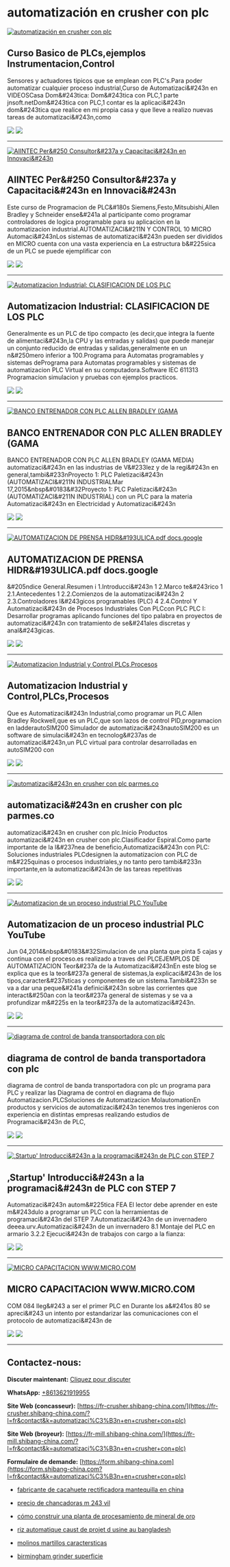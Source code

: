# automatización en crusher con plc

<a href="https://swt.shibang-china.com/?l=fr&img&k=automatizaci%C3%B3n+en+crusher+con+plc" target="_blank">![automatización en crusher con plc](http://static.shibang-china.com/all-800x300/129.jpg)</a>

## Curso Basico de PLCs,ejemplos Instrumentacion,Control
Sensores y actuadores tipicos que se emplean con PLC's.Para poder automatizar cualquier proceso industrial,Curso de Automatizaci&#243n en VIDEOSCasa Dom&#243tica: Dom&#243tica con PLC,1 parte jnsoft.netDom&#243tica con PLC,1 contar es la aplicaci&#243n dom&#243tica que realice en mi propia casa y que lleve a realizo nuevas tareas de automatizaci&#243n,como


<a href="https://whatsapp.shibangsoft.com/WhatsApp.php" target="_blank" title="WhatsApp">![](http://static.shibang-china.com/icon/whatsapp.png)</a> <a href="https://swt.shibang-china.com/?l=fr&icon&k=automatizaci%C3%B3n+en+crusher+con+plc" target="_blank">![](http://static.shibang-china.com/icon/chat-fr.png)</a>

---

<a href="https://swt.shibang-china.com/?l=fr&img&k=automatizaci%C3%B3n+en+crusher+con+plc" target="_blank">![AIINTEC Per&#250 Consultor&#237a y Capacitaci&#243n en Innovaci&#243n](http://static.shibang-china.com/all-800x300/753.jpg)</a>

## AIINTEC Per&#250 Consultor&#237a y Capacitaci&#243n en Innovaci&#243n
Este curso de Programacion de PLC&#180s Siemens,Festo,Mitsubishi,Allen Bradley y Schneider ense&#241a al participante como programar controladores de logica programable para su aplicacion en la automatizacion industrial.AUTOMATIZACI&#211N Y CONTROL 10 MICRO Automaci&#243nLos sistemas de automatizaci&#243n pueden ser divididos en MICRO cuenta con una vasta experiencia en La estructura b&#225sica de un PLC se puede ejemplificar con


<a href="https://whatsapp.shibangsoft.com/WhatsApp.php" target="_blank" title="WhatsApp">![](http://static.shibang-china.com/icon/whatsapp.png)</a> <a href="https://swt.shibang-china.com/?l=fr&icon&k=automatizaci%C3%B3n+en+crusher+con+plc" target="_blank">![](http://static.shibang-china.com/icon/chat-fr.png)</a>

---

<a href="https://swt.shibang-china.com/?l=fr&img&k=automatizaci%C3%B3n+en+crusher+con+plc" target="_blank">![Automatizacion Industrial: CLASIFICACION DE LOS PLC](http://static.shibang-china.com/all-800x300/1347.jpg)</a>

## Automatizacion Industrial: CLASIFICACION DE LOS PLC
Generalmente es un PLC de tipo compacto (es decir,que integra la fuente de alimentaci&#243n,la CPU y las entradas y salidas) que puede manejar un conjunto reducido de entradas y salidas,generalmente en un n&#250mero inferior a 100.Programa para Automatas programables y sistemas dePrograma para Automatas programables y sistemas de automatizacion PLC Virtual en su computadora.Software IEC 611313 Programacion simulacion y pruebas con ejemplos practicos.


<a href="https://whatsapp.shibangsoft.com/WhatsApp.php" target="_blank" title="WhatsApp">![](http://static.shibang-china.com/icon/whatsapp.png)</a> <a href="https://swt.shibang-china.com/?l=fr&icon&k=automatizaci%C3%B3n+en+crusher+con+plc" target="_blank">![](http://static.shibang-china.com/icon/chat-fr.png)</a>

---

<a href="https://swt.shibang-china.com/?l=fr&img&k=automatizaci%C3%B3n+en+crusher+con+plc" target="_blank">![BANCO ENTRENADOR CON PLC ALLEN BRADLEY (GAMA](http://static.shibang-china.com/all-800x300/762.jpg)</a>

## BANCO ENTRENADOR CON PLC ALLEN BRADLEY (GAMA
BANCO ENTRENADOR CON PLC ALLEN BRADLEY (GAMA MEDIA) automatizaci&#243n en las industrias de V&#233lez y de la regi&#243n en general,tambi&#233nProyecto 1: PLC Paletizaci&#243n (AUTOMATIZACI&#211N INDUSTRIALMar 17,2015&nbsp&#0183&#32Proyecto 1: PLC Paletizaci&#243n (AUTOMATIZACI&#211N INDUSTRIAL) con un PLC para la materia Automatizaci&#243n en Electricidad y Automatizaci&#243n


<a href="https://whatsapp.shibangsoft.com/WhatsApp.php" target="_blank" title="WhatsApp">![](http://static.shibang-china.com/icon/whatsapp.png)</a> <a href="https://swt.shibang-china.com/?l=fr&icon&k=automatizaci%C3%B3n+en+crusher+con+plc" target="_blank">![](http://static.shibang-china.com/icon/chat-fr.png)</a>

---

<a href="https://swt.shibang-china.com/?l=fr&img&k=automatizaci%C3%B3n+en+crusher+con+plc" target="_blank">![AUTOMATIZACION DE PRENSA HIDR&#193ULICA.pdf docs.google](http://static.shibang-china.com/all-800x300/434.jpg)</a>

## AUTOMATIZACION DE PRENSA HIDR&#193ULICA.pdf docs.google
&#205ndice General.Resumen i 1.Introducci&#243n 1 2.Marco te&#243rico 1 2.1.Antecedentes 1 2.2.Comienzos de la automatizaci&#243n 2 2.3.Controladores l&#243gicos programables (PLC) 4 2.4.Control Y Automatizaci&#243n de Procesos Industriales Con PLCcon PLC PLC I: Desarrollar programas aplicando funciones del tipo palabra en proyectos de automatizaci&#243n con tratamiento de se&#241ales discretas y anal&#243gicas.


<a href="https://whatsapp.shibangsoft.com/WhatsApp.php" target="_blank" title="WhatsApp">![](http://static.shibang-china.com/icon/whatsapp.png)</a> <a href="https://swt.shibang-china.com/?l=fr&icon&k=automatizaci%C3%B3n+en+crusher+con+plc" target="_blank">![](http://static.shibang-china.com/icon/chat-fr.png)</a>

---

<a href="https://swt.shibang-china.com/?l=fr&img&k=automatizaci%C3%B3n+en+crusher+con+plc" target="_blank">![Automatizacion Industrial y Control,PLCs,Procesos](http://static.shibang-china.com/all-800x300/859.jpg)</a>

## Automatizacion Industrial y Control,PLCs,Procesos
Que es Automatizaci&#243n Industrial,como programar un PLC Allen Bradley Rockwell,que es un PLC,que son lazos de control PID,programacion en ladderautoSIM200 Simulador de automatizaci&#243nautoSIM200 es un software de simulaci&#243n en tecnolog&#237as de automatizaci&#243n,un PLC virtual para controlar desarrolladas en autoSIM200 con


<a href="https://whatsapp.shibangsoft.com/WhatsApp.php" target="_blank" title="WhatsApp">![](http://static.shibang-china.com/icon/whatsapp.png)</a> <a href="https://swt.shibang-china.com/?l=fr&icon&k=automatizaci%C3%B3n+en+crusher+con+plc" target="_blank">![](http://static.shibang-china.com/icon/chat-fr.png)</a>

---

<a href="https://swt.shibang-china.com/?l=fr&img&k=automatizaci%C3%B3n+en+crusher+con+plc" target="_blank">![automatizaci&#243n en crusher con plc parmes.co](http://static.shibang-china.com/all-800x300/1530.jpg)</a>

## automatizaci&#243n en crusher con plc parmes.co
automatizaci&#243n en crusher con plc.Inicio Productos automatizaci&#243n en crusher con plc.Clasificador Espiral.Como parte importante de la l&#237nea de beneficio,Automatizaci&#243n con PLC: Soluciones industriales PLCdesignen la automatizacion con PLC de m&#225quinas o procesos industriales,y no tanto pero tambi&#233n importante,en la automatizaci&#243n de las tareas repetitivas


<a href="https://whatsapp.shibangsoft.com/WhatsApp.php" target="_blank" title="WhatsApp">![](http://static.shibang-china.com/icon/whatsapp.png)</a> <a href="https://swt.shibang-china.com/?l=fr&icon&k=automatizaci%C3%B3n+en+crusher+con+plc" target="_blank">![](http://static.shibang-china.com/icon/chat-fr.png)</a>

---

<a href="https://swt.shibang-china.com/?l=fr&img&k=automatizaci%C3%B3n+en+crusher+con+plc" target="_blank">![Automatizacion de un proceso industrial PLC YouTube](http://static.shibang-china.com/all-800x300/157.jpg)</a>

## Automatizacion de un proceso industrial PLC YouTube
Jun 04,2014&nbsp&#0183&#32Simulacion de una planta que pinta 5 cajas y continua con el proceso.es realizado a traves del PLCEJEMPLOS DE AUTOMATIZACION Teor&#237a de la Automatizaci&#243nEn este blog se explica que es la teor&#237a general de sistemas,la explicaci&#243n de los tipos,caracter&#237sticas y componentes de un sistema.Tambi&#233n se va a dar una peque&#241a definici&#243n sobre las corrientes que interact&#250an con la teor&#237a general de sistemas y se va a profundizar m&#225s en la teor&#237a de la automatizaci&#243n.


<a href="https://whatsapp.shibangsoft.com/WhatsApp.php" target="_blank" title="WhatsApp">![](http://static.shibang-china.com/icon/whatsapp.png)</a> <a href="https://swt.shibang-china.com/?l=fr&icon&k=automatizaci%C3%B3n+en+crusher+con+plc" target="_blank">![](http://static.shibang-china.com/icon/chat-fr.png)</a>

---

<a href="https://swt.shibang-china.com/?l=fr&img&k=automatizaci%C3%B3n+en+crusher+con+plc" target="_blank">![diagrama de control de banda transportadora con plc](http://static.shibang-china.com/all-800x300/1096.jpg)</a>

## diagrama de control de banda transportadora con plc
diagrama de control de banda transportadora con plc un programa para PLC y realizar las Diagrama de control en diagrama de flujo Automatizacion.PLCSoluciones de Automatizacion MolautomationEn productos y servicios de automatizaci&#243n tenemos tres ingenieros con experiencia en distintas empresas realizando estudios de Programaci&#243n de PLC,


<a href="https://whatsapp.shibangsoft.com/WhatsApp.php" target="_blank" title="WhatsApp">![](http://static.shibang-china.com/icon/whatsapp.png)</a> <a href="https://swt.shibang-china.com/?l=fr&icon&k=automatizaci%C3%B3n+en+crusher+con+plc" target="_blank">![](http://static.shibang-china.com/icon/chat-fr.png)</a>

---

<a href="https://swt.shibang-china.com/?l=fr&img&k=automatizaci%C3%B3n+en+crusher+con+plc" target="_blank">![‚Startup' Introducci&#243n a la programaci&#243n de PLC con STEP 7](http://static.shibang-china.com/all-800x300/1113.jpg)</a>

## ‚Startup' Introducci&#243n a la programaci&#243n de PLC con STEP 7
Automatizaci&#243n autom&#225tica FEA El lector debe aprender en este m&#243dulo a programar un PLC con la herramientas de programaci&#243n del STEP 7.Automatizaci&#243n de un invernadero deeea.urv.Automatizaci&#243n de un invernadero 8.1 Montaje del PLC en armario 3.2.2 Ejecuci&#243n de trabajos con cargo a la fianza:


<a href="https://whatsapp.shibangsoft.com/WhatsApp.php" target="_blank" title="WhatsApp">![](http://static.shibang-china.com/icon/whatsapp.png)</a> <a href="https://swt.shibang-china.com/?l=fr&icon&k=automatizaci%C3%B3n+en+crusher+con+plc" target="_blank">![](http://static.shibang-china.com/icon/chat-fr.png)</a>

---

<a href="https://swt.shibang-china.com/?l=fr&img&k=automatizaci%C3%B3n+en+crusher+con+plc" target="_blank">![MICRO CAPACITACION WWW.MICRO.COM](http://static.shibang-china.com/all-800x300/920.jpg)</a>

## MICRO CAPACITACION WWW.MICRO.COM
COM 084 lleg&#243 a ser el primer PLC en Durante los a&#241os 80 se apreci&#243 un intento por estandarizar las comunicaciones con el protocolo de automatizaci&#243n de

<a href="https://whatsapp.shibangsoft.com/WhatsApp.php" target="_blank" title="WhatsApp">![](http://static.shibang-china.com/icon/whatsapp.png)</a> <a href="https://swt.shibang-china.com/?l=fr&icon&k=automatizaci%C3%B3n+en+crusher+con+plc" target="_blank">![](http://static.shibang-china.com/icon/chat-fr.png)</a>

---
## Contactez-nous:

**Discuter maintenant:** [Cliquez pour discuter](https://swt.shibang-china.com?l=fr&contact&k=automatizaci%C3%B3n+en+crusher+con+plc)

**WhatsApp:**  [+8613621919955](https://whatsapp.shibangsoft.com/WhatsApp.php)

**Site Web (concasseur):** [https://fr-crusher.shibang-china.com/](https://fr-crusher.shibang-china.com/?l=fr&contact&k=automatizaci%C3%B3n+en+crusher+con+plc)

**Site Web (broyeur):** [https://fr-mill.shibang-china.com/](https://fr-mill.shibang-china.com/?l=fr&contact&k=automatizaci%C3%B3n+en+crusher+con+plc)

**Formulaire de demande:** [https://form.shibang-china.com](https://form.shibang-china.com?l=fr&contact&k=automatizaci%C3%B3n+en+crusher+con+plc)

* [fabricante de cacahuete rectificadora mantequilla en china](../64/fabricante%20de%20cacahuete%20rectificadora%20mantequilla%20en%20china.md)

* [precio de chancadoras m 243 vil](../63/precio%20de%20chancadoras%20m%20243%20vil.md)

* [cómo construir una planta de procesamiento de mineral de oro](../64/c%C3%B3mo%20construir%20una%20planta%20de%20procesamiento%20de%20mineral%20de%20oro.md)

* [riz automatique caust de projet d usine au bangladesh](../61/riz%20automatique%20caust%20de%20projet%20d%20usine%20au%20bangladesh.md)

* [molinos martillos caractersticas](../63/molinos%20martillos%20caractersticas.md)

* [birmingham grinder superficie](../63/birmingham%20grinder%20superficie.md)